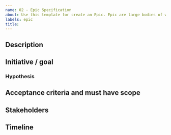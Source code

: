 ```yaml
---
name: 02 - Epic Specification
about: Use this template for create an Epic. Epic are large bodies of work that can be broken down into a number of smaller tasks (called stories).
labels: epic
title: 
---
```


## Description
<!--- Brief summary of what this Epic is, whether it's a larger project, goal, or user story. Describe the job to be done, which persona this Epic is mainly for, or if more multiple, break it down by user and job story. --->

## Initiative / goal
<!--- Describe how this Epic impacts an initiative the business is working on. 
Initiatives are collections of epics that drive toward a common goal.--->

### Hypothesis
<!--- What is your hypothesis on the success of this Epic? 
Describe how success will be measured and what leading indicators the team will have to know if success has been hit. --->

## Acceptance criteria and must have scope
 <!--- Define what is a must-have for launch and in-scope. 
 Keep this section fluid and dynamic until you lock-in priority during planning. --->

## Stakeholders
<!--- Describe who needs to be kept up-to-date about this Epic, included in discussions, or updated along the way. 
Stakeholders can be both in Product/Engineering, as well as other teams like Customer Success who might want to keep customers updated on the Epic project. --->

## Timeline
<!--- What's the timeline for this Epic, what resources are needed, and what might potentially block this from hitting the projected end date. --->
